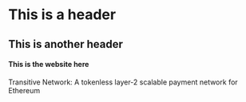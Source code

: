 # This is a header

## This is another header

#### This is the website here
Transitive Network: A tokenless layer-2 scalable payment network for Ethereum
